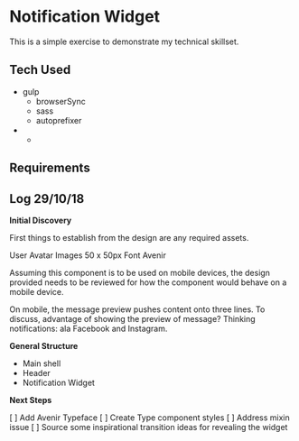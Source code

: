# Notification Widget

This is a simple exercise to demonstrate my technical skillset.

## Tech Used

- gulp
  - browserSync
  - sass
  - autoprefixer
- -

## Requirements

## Log 29/10/18

**Initial Discovery**

First things to establish from the design are any required assets.

User Avatar Images 50 x 50px
Font Avenir

Assuming this component is to be used on mobile devices, the design provided needs
to be reviewed for how the component would behave on a mobile device.

On mobile, the message preview pushes content onto three lines.
To discuss, advantage of showing the preview of message?
Thinking notifications: ala Facebook and Instagram.

**General Structure**

- Main shell
- Header
- Notification Widget

**Next Steps**

[ ] Add Avenir Typeface
[ ] Create Type component styles
[ ] Address mixin issue
[ ] Source some inspirational transition ideas for revealing the widget 
